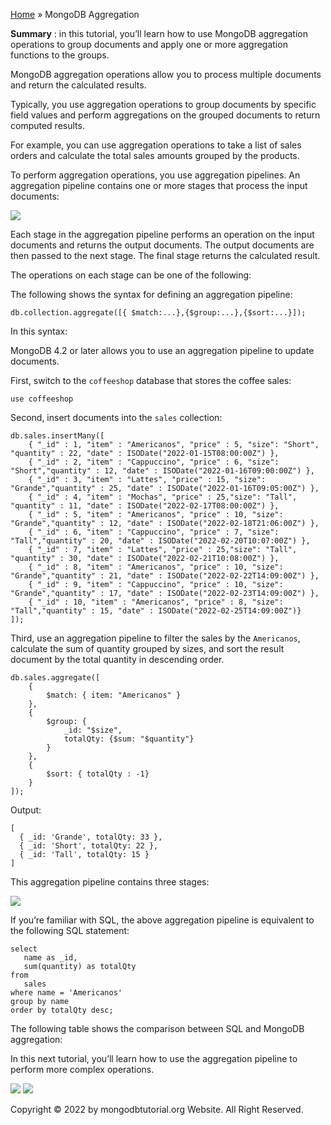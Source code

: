 

[Home](https://www.mongodbtutorial.org/) » MongoDB Aggregation



 **Summary** : in this tutorial, you’ll learn how to use MongoDB aggregation
operations to group documents and apply one or more aggregation functions to
the groups.



MongoDB aggregation operations allow you to process multiple documents and
return the calculated results.



Typically, you use aggregation operations to group documents by specific field
values and perform aggregations on the grouped documents to return computed
results.



For example, you can use aggregation operations to take a list of sales orders
and calculate the total sales amounts grouped by the products.



To perform aggregation operations, you use aggregation pipelines. An
aggregation pipeline contains one or more stages that process the input
documents:

![](https://www.mongodbtutorial.org/wp-content/uploads/2022/03/mongodb-aggregation.svg)


Each stage in the aggregation pipeline performs an operation on the input
documents and returns the output documents. The output documents are then
passed to the next stage. The final stage returns the calculated result.



The operations on each stage can be one of the following:



The following shows the syntax for defining an aggregation pipeline:


    
    
    db.collection.aggregate([{ $match:...},{$group:...},{$sort:...}]);



In this syntax:



MongoDB 4.2 or later allows you to use an aggregation pipeline to update
documents.



First, switch to the `coffeeshop` database that stores the coffee sales:


    
    
    use coffeeshop



Second, insert documents into the `sales` collection:


    
    
    db.sales.insertMany([
    	{ "_id" : 1, "item" : "Americanos", "price" : 5, "size": "Short", "quantity" : 22, "date" : ISODate("2022-01-15T08:00:00Z") },
    	{ "_id" : 2, "item" : "Cappuccino", "price" : 6, "size": "Short","quantity" : 12, "date" : ISODate("2022-01-16T09:00:00Z") },
    	{ "_id" : 3, "item" : "Lattes", "price" : 15, "size": "Grande","quantity" : 25, "date" : ISODate("2022-01-16T09:05:00Z") },
    	{ "_id" : 4, "item" : "Mochas", "price" : 25,"size": "Tall", "quantity" : 11, "date" : ISODate("2022-02-17T08:00:00Z") },
    	{ "_id" : 5, "item" : "Americanos", "price" : 10, "size": "Grande","quantity" : 12, "date" : ISODate("2022-02-18T21:06:00Z") },
    	{ "_id" : 6, "item" : "Cappuccino", "price" : 7, "size": "Tall","quantity" : 20, "date" : ISODate("2022-02-20T10:07:00Z") },
    	{ "_id" : 7, "item" : "Lattes", "price" : 25,"size": "Tall", "quantity" : 30, "date" : ISODate("2022-02-21T10:08:00Z") },
    	{ "_id" : 8, "item" : "Americanos", "price" : 10, "size": "Grande","quantity" : 21, "date" : ISODate("2022-02-22T14:09:00Z") },
    	{ "_id" : 9, "item" : "Cappuccino", "price" : 10, "size": "Grande","quantity" : 17, "date" : ISODate("2022-02-23T14:09:00Z") },
    	{ "_id" : 10, "item" : "Americanos", "price" : 8, "size": "Tall","quantity" : 15, "date" : ISODate("2022-02-25T14:09:00Z")}
    ]);



Third, use an aggregation pipeline to filter the sales by the `Americanos`,
calculate the sum of quantity grouped by sizes, and sort the result document
by the total quantity in descending order.


    
    
    db.sales.aggregate([
    	{ 
    		$match: { item: "Americanos" } 
    	},
    	{ 
    		$group: {
    			_id: "$size",
    			totalQty: {$sum: "$quantity"}
    		}
    	},
    	{
    		$sort: { totalQty : -1}		
    	}
    ]);
    



Output:


    
    
    [
      { _id: 'Grande', totalQty: 33 },
      { _id: 'Short', totalQty: 22 },
      { _id: 'Tall', totalQty: 15 }
    ]



This aggregation pipeline contains three stages:

![](https://www.mongodbtutorial.org/wp-content/uploads/2022/03/mongodb-aggregation-pipleline-example.svg)


If you’re familiar with SQL, the above aggregation pipeline is equivalent to
the following SQL statement:


    
    
    select 
       name as _id, 
       sum(quantity) as totalQty
    from 
       sales 
    where name = 'Americanos'
    group by name
    order by totalQty desc; 



The following table shows the comparison between SQL and MongoDB aggregation:



In this next tutorial, you’ll learn how to use the aggregation pipeline to
perform more complex operations.

![](https://www.mongodbtutorial.org/wp-content/themes/evolution/img/left.svg)
![](https://www.mongodbtutorial.org/wp-content/themes/evolution/img/right.svg)


Copyright © 2022 by mongodbtutorial.org Website. All Right Reserved.


